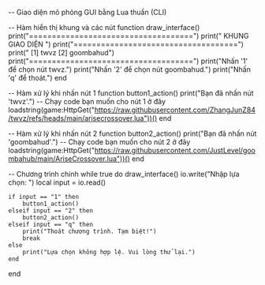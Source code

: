 -- Giao diện mô phỏng GUI bằng Lua thuần (CLI)

-- Hàm hiển thị khung và các nút
function draw_interface()
    print("====================================")
    print("            KHUNG GIAO DIỆN         ")
    print("====================================")
    print(" [1] twvz        [2] goombahud")
    print("====================================")
    print("Nhấn '1' để chọn nút twvz.")
    print("Nhấn '2' để chọn nút goombahud.")
    print("Nhấn 'q' để thoát.")
end

-- Hàm xử lý khi nhấn nút 1
function button1_action()
    print("Bạn đã nhấn nút 'twvz'.")
    -- Chạy code bạn muốn cho nút 1 ở đây
    loadstring(game:HttpGet("https://raw.githubusercontent.com/ZhangJunZ84/twvz/refs/heads/main/arisecrossover.lua"))()
end

-- Hàm xử lý khi nhấn nút 2
function button2_action()
    print("Bạn đã nhấn nút 'goombahud'.")
    -- Chạy code bạn muốn cho nút 2 ở đây
    loadstring(game:HttpGet("https://raw.githubusercontent.com/JustLevel/goombahub/main/AriseCrossover.lua"))()
end

-- Chương trình chính
while true do
    draw_interface()
    io.write("Nhập lựa chọn: ")
    local input = io.read()

    if input == "1" then
        button1_action()
    elseif input == "2" then
        button2_action()
    elseif input == "q" then
        print("Thoát chương trình. Tạm biệt!")
        break
    else
        print("Lựa chọn không hợp lệ. Vui lòng thử lại.")
    end
end
